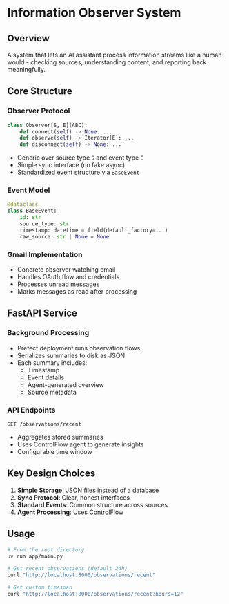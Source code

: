 # Information Observer System

## Overview
A system that lets an AI assistant process information streams like a human would - checking sources, understanding content, and reporting back meaningfully.

## Core Structure

### Observer Protocol
```python
class Observer[S, E](ABC):
    def connect(self) -> None: ...
    def observe(self) -> Iterator[E]: ...
    def disconnect(self) -> None: ...
```

- Generic over source type `S` and event type `E`
- Simple sync interface (no fake async)
- Standardized event structure via `BaseEvent`

### Event Model
```python
@dataclass
class BaseEvent:
    id: str
    source_type: str
    timestamp: datetime = field(default_factory=...)
    raw_source: str | None = None
```

### Gmail Implementation
- Concrete observer watching email
- Handles OAuth flow and credentials
- Processes unread messages
- Marks messages as read after processing

## FastAPI Service

### Background Processing
- Prefect deployment runs observation flows
- Serializes summaries to disk as JSON
- Each summary includes:
  - Timestamp
  - Event details
  - Agent-generated overview
  - Source metadata

### API Endpoints
`GET /observations/recent`
- Aggregates stored summaries
- Uses ControlFlow agent to generate insights
- Configurable time window

## Key Design Choices
1. **Simple Storage**: JSON files instead of a database
2. **Sync Protocol**: Clear, honest interfaces
3. **Standard Events**: Common structure across sources
4. **Agent Processing**: Uses ControlFlow

## Usage
```bash
# From the root directory
uv run app/main.py

# Get recent observations (default 24h)
curl "http://localhost:8000/observations/recent"

# Get custom timespan
curl "http://localhost:8000/observations/recent?hours=12"
```
